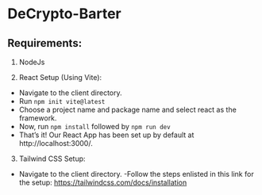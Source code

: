 # DeCrypto-Barter

## Requirements:

1. NodeJs

2. React Setup (Using Vite):
        
  - Navigate to the client directory.
   - Run `npm init vite@latest`
- Choose a project name and package name and select react as the framework.
- Now, run `npm install` followed by `npm run dev`
- That’s it! Our React App has been set up by default at http://localhost:3000/.

3. Tailwind CSS Setup:
 
- Navigate to the client directory.
 -Follow the steps enlisted in this link for the setup: https://tailwindcss.com/docs/installation
